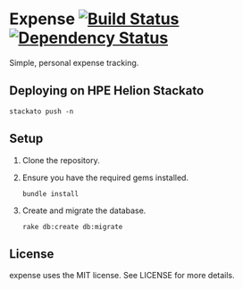# Expense [![Build Status](https://secure.travis-ci.org/tristandunn/expense.png?branch=master)](http://travis-ci.org/tristandunn/expense) [![Dependency Status](https://gemnasium.com/tristandunn/expense.png)](https://gemnasium.com/tristandunn/expense)

Simple, personal expense tracking.

## Deploying on HPE Helion Stackato

```
stackato push -n
```

## Setup

1. Clone the repository.

2. Ensure you have the required gems installed.
   ```
   bundle install
   ```

3. Create and migrate the database.
   ```
   rake db:create db:migrate
   ```

## License

expense uses the MIT license. See LICENSE for more details.
